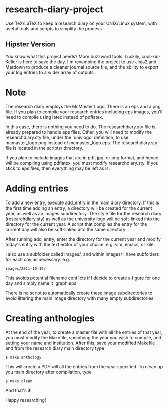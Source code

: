 research-diary-project
======================

Use TeX/LaTeX to keep a research diary on your UNIX/Linux system, with useful tools and scripts to simplify the process.

Hipster Version
---------------

You know what this project needs?  More buzzword tools.  Luckily,
cool-kid-Keller is here to save the day.  I'm revamping the project to use
Jinja2 and Mardown to produce a cleaner journal source file, and the ability to
export your log entries to a wider array of outputs.

Note
====

The research diary employs the McMaster Logo. There is an eps and a png file. If you plan to compile
your research entries including eps images, you'll need to compile using latex instead of pdflatex.

In this case, there is nothing you need to do. The researchdiary.sty file is already prepared to handle
eps files. Other, you will need to modify the researchdiary.sty file, under the 'univlogo' definition,
to use mcmaster_logo.png instead of mcmaster_logo.eps. The researchdiary.sty file is located in the scripts/
directory. 

If you plan to include images that are in pdf, jpg, or png format, and hence will be compiling using
pdflatex, you must modify researchdiary.sty. If you stick to eps files, then everything may be left as is.

Adding entries
==============

To add a new entry, execute add_entry in the main diary directory. If this is the first time adding an
entry, a directory will be created for the current year, as well as an images subdirectory. The style
file for the research diary (researchdiary.sty) as well as the university logo will be soft-linked into
the directory for the current year. A script that compiles the entry for the current day will also be
soft-linked into the same directory.

After running add_entry, enter the directory for the current year and modify today's entry with the 
text editor of your choice, e.g. vim, emacs, or kile.

I also use a subfolder called images/, and within images/ I have subfolders for each day
as necessary. e.g.

    images/2011-10-19/

This avoids potential filename conflicts if I decide to create a figure for one day and simply name it
'graph.eps'

There is no script to automatically create these image subdirectories to avoid littering the main image
directory with many empty subdirectories.

Creating anthologies
====================

At the end of the year, to create a master file with all the entries of that year, you must modify the
Makefile, specifying the year you wish to compile, and setting your name and institution. After this,
save your modified Makefile and from the research diary main directory type

	$ make anthology

This will create a PDF will all the entries from the year specified. To clean up you main directory after
compilation, type

	$ make clean

And that's it!

Happy researching!

